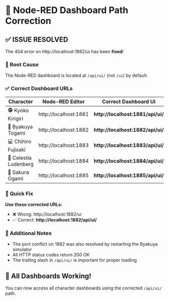 # 🎯 Node-RED Dashboard Path Correction

## ✅ ISSUE RESOLVED

The 404 error on http://localhost:1882/ui has been **fixed**!

### 🔧 Root Cause
The Node-RED dashboard is located at `/api/ui/` (not `/ui`) by default.

### ✅ Correct Dashboard URLs

| Character | Node-RED Editor | **Correct Dashboard UI** | MODBUS | Status |
|-----------|----------------|---------------------------|---------|--------|
| 🕵️ Kyoko Kirigiri | http://localhost:1881 | **http://localhost:1881/api/ui/** | localhost:5020 | ✅ ONLINE |
| 💼 Byakuya Togami | http://localhost:1882 | **http://localhost:1882/api/ui/** | localhost:5021 | ✅ ONLINE |
| 💻 Chihiro Fujisaki | http://localhost:1883 | **http://localhost:1883/api/ui/** | localhost:5022 | ✅ ONLINE |
| 🎨 Celestia Ludenberg | http://localhost:1884 | **http://localhost:1884/api/ui/** | localhost:5023 | ✅ ONLINE |
| 💪 Sakura Ogami | http://localhost:1885 | **http://localhost:1885/api/ui/** | localhost:5024 | ✅ ONLINE |

### 🚀 Quick Fix
**Use these corrected URLs:**
- ❌ Wrong: http://localhost:1882/ui
- ✅ Correct: **http://localhost:1882/api/ui/**

### 📝 Additional Notes
- The port conflict on 1882 was also resolved by restarting the Byakuya simulator
- All HTTP status codes return 200 OK
- The trailing slash in `/api/ui/` is important for proper loading

## 🎉 All Dashboards Working!
You can now access all character dashboards using the corrected `/api/ui/` path.

